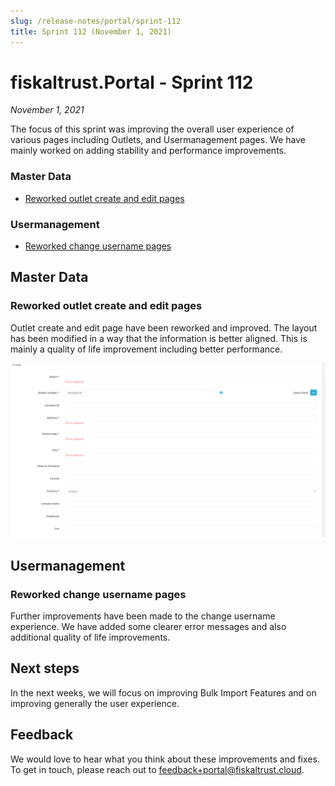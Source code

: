 ```yaml
---
slug: /release-notes/portal/sprint-112
title: Sprint 112 (November 1, 2021)
---
```


# fiskaltrust.Portal - Sprint 112
_November 1, 2021_

The focus of this sprint was improving the overall user experience of various pages including Outlets, and Usermanagement pages. We have mainly worked on adding stability and performance improvements.

### Master Data

- [Reworked outlet create and edit pages](#reworked-outlet-create-and-edit-pages)

### Usermanagement

- [Reworked change username pages](#reworked-outlet-create-and-edit-pages)

## Master Data

### Reworked outlet create and edit pages

Outlet create and edit page have been reworked and improved. The layout has been modified in a way that the information is better aligned. This is mainly a quality of life improvement including better performance.

![outlets-create](images/sprint-112/masterdata-outlets-create.png)

## Usermanagement

### Reworked change username pages

Further improvements have been made to the change username experience. We have added some clearer error messages and also additional quality of life improvements.

## Next steps

In the next weeks, we will focus on improving Bulk Import Features and on improving generally the user experience. 

## Feedback
We would love to hear what you think about these improvements and fixes. To get in touch, please reach out to [feedback+portal@fiskaltrust.cloud](mailto:feedback+portal@fiskaltrust.cloud).
